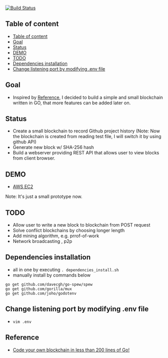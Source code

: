 [![Build Status](https://travis-ci.org/ryanpig/go-simple-blockchain.svg?branch=master)](https://travis-ci.org/ryanpig/go-simple-blockchain)

## Table of content
- [Table of content](#table-of-content)
- [Goal](#goal)
- [Status](#status)
- [DEMO](#demo)
- [TODO](#todo)
- [Dependencies installation](#dependencies-installation)
- [Change listening port by modifying .env file](#change-listening-port-by-modifying-env-file)


## Goal
- Inspired by [Reference](#reference), I decided to build a simple and small blockchain written in GO, that more features can be added later on.  

## Status
- Create a small blockchain to record Github project history (Note: Now the blockchain is created from reading test file, I will switch it by using github API)
- Generate new block w/ SHA-256 hash 
- Build a webserver providing REST API that allows user to view blocks from client browser. 

## DEMO 
- [AWS EC2](http://ec2-35-180-136-222.eu-west-3.compute.amazonaws.com:8080/#) 

Note: It's just a small prototype now.

## TODO
- Allow user to write a new block to blockchain from POST request
- Solve conflict blockchains by choosing longer length
- Add mining algorithm, e.g. prrof-of-work 
- Network broadcasting , p2p

## Dependencies installation
- all in one by executing `. dependencies_install.sh`
- manually install by commands below 
```
go get github.com/davecgh/go-spew/spew
go get github.com/gorilla/mux
go get github.com/joho/godotenv
```
## Change listening port by modifying .env file
- `vim .env` 

## Reference 
- [Code your own blockchain in less than 200 lines of Go!](https://medium.com/@mycoralhealth/code-your-own-blockchain-in-less-than-200-lines-of-go-e296282bcffc)
